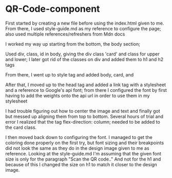 # QR-Code-component

First started by creating a new file before using the index.html given to me. From there, I used
style-guide.md as my reference to configure the page; also used multiple references/refreshers from
Mdn docs 

I worked my way up starting from the bottom, the body section; 

Used div, class, id in body, giving the div class 'card' and class for upper and lower; I later got rid of the classes on div and added them to h1 and h2 tags

From there, I went up to style tag and added body, card, and 

After that, I moved up to the head tag and added a link tag with a stylesheet and a reference to Google's api font; from there I configured the font by first having to add the weights onto the api url in order to use them in my stylesheet

I had trouble figuring out how to center the image and text and finally got but messed up aligning them from top to bottom. Several hours of trial and error I realized that the tag flex-direction: column; needed to be added to the card class.

I then moved back down to configuring the font. I managed to get the coloring done properly on the first try, but font sizing and their breakpoints did not look the same as they do in the design image given to me as reference. 
Looking at the style-guide.md I'm assuming that the given font size is only for the paragraph "Scan the QR code.." And not for the h1 and because of this I changed the size on h1 to match it closer to the design image.
